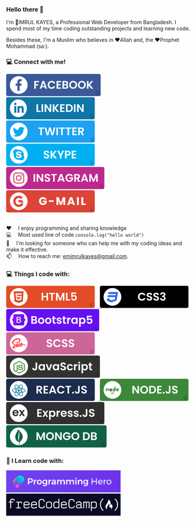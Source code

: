 ### Hello there 👋
I'm :boy:IMRUL KAYES, a Professional Web Developer from Bangladesh. I spend most of my time coding outstanding projects and learning new code. <br>

Besides these, I'm a Muslim who believes in :heart:Allah and, the :heart:Prophet Mohammad (sa:).

### :computer: Connect with me!
<a href="https://www.facebook.com/emimrulkayes0" target="blank"> <img src="./images/social/facebook.svg" style="max-width: 100%; margin-right: 10px;" > </a> <a href="https://www.linkedin.com/in/emimrulkayes" target="blank"> <img src="./images/social/LinkedIn.svg" style="max-width: 100%; margin-right: 10px;" > </a> <a href="https://twitter.com/emimrulkayes" target="blank"> <img src="./images/social/Twitter.svg" style="max-width: 100%; margin-right: 10px;" > </a> <br/>
<a href="live:.cid.80dc6ee16fce68fb" target="blank"> <img src="./images/social/skype.svg" style="max-width: 100%; margin-right: 10px; " > </a> <a href="https://www.instagram.com/em.imrulkayes" target="blank"> <img src="./images/social/instagram.svg" style="max-width: 100%; margin-right: 10px; " > </a> <a href="mailto:emimrulkayes@gmail.com" target="blank"> <img src="./images/social/gmail.svg" style="max-width: 100%; margin-right: 10px; " > </a> 
<br/>
<br/>

<p dir="auto"><g-emoji class="g-emoji" alias="hearts" fallback-src="https://github.githubassets.com/images/icons/emoji/unicode/2665.png">♥️</g-emoji>  I enjoy programming and sharing knowledge <br>
<g-emoji class="g-emoji" alias="computer" fallback-src="https://github.githubassets.com/images/icons/emoji/unicode/1f4bb.png">💻</g-emoji>  Most used line of code <code>console.log("hello world")</code> <br>
<g-emoji class="g-emoji" alias="thinking" fallback-src="https://github.githubassets.com/images/icons/emoji/unicode/1f914.png">🤔</g-emoji>  I'm looking for someone who can help me with my coding ideas and make it effective.<br>
<g-emoji class="g-emoji" alias="email" fallback-src="https://github.githubassets.com/images/icons/emoji/unicode/1f4e7.png">📫</g-emoji>  How to reach me: <a href="mailto:emimrulkayes@gmail.com">emimrulkayes@gmail.com</a>.<br>
<g-emoji class="g-emoji" alias="zap" fallback-src="https://github.githubassets.com/images/icons/emoji/unicode/26a1.png"></p>

### :computer: Things I code with:
<a href="https://www.w3schools.com/html/html_intro.asp"> <img src="./images/code/html.svg" style="margin-right: 10px;" > </a>
<a href="https://www.w3schools.com/css/css_intro.asp"> <img src="./images/code/css.svg" style="margin-right: 10px;" > </a>
<a href="https://www.w3schools.com/bootstrap5/bootstrap_get_started.php"> <img src="./images/code/bootstrap.svg" style="margin-right: 10px;" > </a>
<a href="https://sass-lang.com"> <img src="./images/code/scss.svg" style="margin-right: 10px;" > </a>
<br/>
<a href="https://www.w3schools.com/js/js_intro.asp"> <img src="./images/code/JS.svg" style="margin-right: 10px;" > </a>
<a href="https://reactjs.org/docs/getting-started.html"> <img src="./images/code/react.svg" style="margin-right: 10px;" > </a>
<a href="https://nodejs.dev/learn/introduction-to-nodejs"> <img src="./images/code/node.svg" style="margin-right: 10px;" > </a>
<a href="https://expressjs.com"> <img src="./images/code/express.svg" style="margin-right: 10px;" > </a>
<br/>
<a href="https://www.mongodb.com"> <img src="./images/code/Mongodb.svg" style="margin-right: 10px;" > </a>


### 🌱 I Learn code with:
<a href="https://web.programming-hero.com/" target="blank"> <img src="./images/ph.png" style="max-width: 100%; margin-right: 10px; " > </a> <a href="https://www.freecodecamp.org/" target="blank"> <img src="./images/freecodecamp.jpg" style="max-width: 100%; margin-right: 10px; " > </a> 


<!--
**emimrulkayes/emimrulkayes** is a ✨ _special_ ✨ repository because its `README.md` (this file) appears on your GitHub profile.

Here are some ideas to get you started:

- 🔭 I’m currently working on ...
- 🌱 I’m currently learning ...
- 👯 I’m looking to collaborate on ...
- 🤔 I’m looking for help with ...
- 💬 Ask me about ...
- 📫 How to reach me: ...
- 😄 Pronouns: ...
- ⚡ Fun fact: ...
-->

